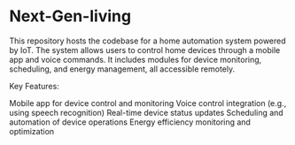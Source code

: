 # Next-Gen-living
This repository hosts the codebase for a home automation system powered by IoT. The system allows users to control home devices through a mobile app and voice commands. It includes modules for device monitoring, scheduling, and energy management, all accessible remotely.

Key Features:

Mobile app for device control and monitoring
Voice control integration (e.g., using speech recognition)
Real-time device status updates
Scheduling and automation of device operations
Energy efficiency monitoring and optimization
